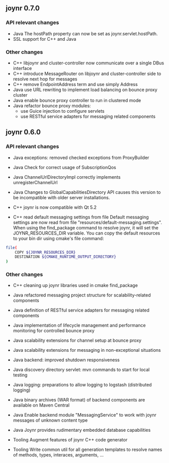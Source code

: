 ## joynr 0.7.0

### API relevant changes
* Java	The hostPath property can now be set as joynr.servlet.hostPath.
* SSL support for C++ and Java

### Other changes
* C++	libjoynr and cluster-controller now communicate over a single DBus interface
* C++	introduce MessageRouter on libjoynr and cluster-controller side to resolve next hop for messages
* C++	remove EndpointAddress term and use simply Address
* Java	use URL rewriting to implement load balancing on bounce proxy cluster
* Java	enable bounce proxy controller to run in clustered mode
* Java	refactor bounce proxy modules:
	* use Guice injection to configure servlets
	* use RESTful service adapters for messaging related components

## joynr 0.6.0

### API relevant changes
* Java	exceptions: removed checked exceptions from ProxyBuilder
* Java	Check for correct usage of SubscriptionQos
* Java	ChannelUrlDirectoryImpl correctly implements unregisterChannelUrl
* Java	Changes to GlobalCapabilitiesDirectory API causes this version to be incompatible with older server installations.

* C++	joynr is now compatible with Qt 5.2
* C++	read default messaging settings from file
	Default messaging settings are now read from file "resources/default-messaging.settings". 
	When using the find_package command to resolve joynr, it will set the JOYNR_RESOURCES_DIR variable. 
	You can copy the default resources to your bin dir using cmake's file command:
```bash
file(
    COPY ${JOYNR_RESOURCES_DIR}
    DESTINATION ${CMAKE_RUNTIME_OUTPUT_DIRECTORY}
)
```

### Other changes
* C++	cleaning up joynr libraries used in cmake find_package

* Java	refactored messaging project structure for scalability-related components
* Java	definition of RESTful service adapters for messaging related components
* Java	implementation of lifecycle management and performance monitoring for controlled bounce proxy
* Java	scalability extensions for channel setup at bounce proxy
* Java	scalability extensions for messaging in non-exceptional situations
* Java	backend: improved shutdown responsiveness
* Java	discovery directory servlet: mvn commands to start for local testing
* Java	logging: preparations to allow logging to logstash (distributed logging)
* Java	binary archives (WAR format) of backend components are available on Maven Central
* Java	Enable backend module "MessagingService" to work with joynr messages of unknown content type
* Java	Joynr provides rudimentary embedded database capabilities

* Tooling	Augment features of joynr C++ code generator
* Tooling	Write common util for all generation templates to resolve names of methods, types, interaces, arguments, …